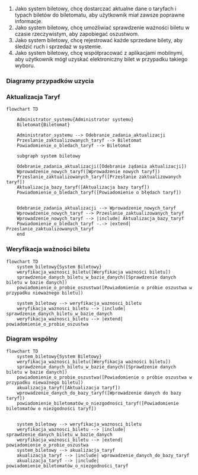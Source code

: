1. Jako system biletowy, chcę dostarczać aktualne dane o taryfach i typach biletów do biletomatu, aby użytkownik miał zawsze poprawne informacje.
2. Jako system biletowy, chcę umożliwiać sprawdzenie ważności biletu w czasie rzeczywistym, aby zapobiegać oszustwom.
3. Jako system biletowy, chcę rejestrować każde sprzedane bilety, aby śledzić ruch i sprzedaż w systemie.
4. Jako system biletowy, chcę współpracować z aplikacjami mobilnymi, aby użytkownik mógł uzyskać elektroniczny bilet w przypadku takiego wyboru.

### Diagramy przypadków uzycia

### Aktualizacja Taryf

```mermaid
flowchart TD
    
    Administrator_systemu{Administrator systemu}
    Biletomat{Biletomat}

    Administrator_systemu --> Odebranie_zadania_aktualizacji
    Przeslanie_zaktualizowanych_taryf --> Biletomat
    Powiadomienie_o_bledach_taryf --> Biletomat

    subgraph system biletowy
    
    Odebranie_zadania_aktualizacji([Odebranie żądania aktualizacji])
    Wprowadzenie_nowych_taryf([Wprowadzenie nowych taryf])
    Przeslanie_zaktualizowanych_taryf([Przesłanie zaktualizowanych taryf])
    Aktualizacja_bazy_taryf([Aktualizacja bazy taryf])
    Powiadomienie_o_bledach_taryf([Powiadomienie o błędach taryf])


    Odebranie_zadania_aktualizacji --> Wprowadzenie_nowych_taryf
    Wprowadzenie_nowych_taryf --> Przeslanie_zaktualizowanych_taryf
    Wprowadzenie_nowych_taryf --> |include| Aktualizacja_bazy_taryf
    Powiadomienie_o_bledach_taryf -.-> |extend| Przeslanie_zaktualizowanych_taryf
    end
```



### Weryfikacja ważności biletu

```mermaid
flowchart TD
    system_biletowy{System Biletowy}
    weryfikacja_waznosci_biletu([Weryfikacja ważności biletu])
    sprawdzenie_danych_biletu_w_bazie_danych([Sprawdzenie danych biletu w bazie danych])
    powiadomienie_o_probie_oszustwa([Powiadomienie o próbie oszustwa w przypadku nieważnego biletu])
    
    system_biletowy --> weryfikacja_waznosci_biletu
    weryfikacja_waznosci_biletu --> |include| sprawdzenie_danych_biletu_w_bazie_danych
    weryfikacja_waznosci_biletu --> |extend| powiadomienie_o_probie_oszustwa
```

### Diagram wspólny

```mermaid
flowchart TD
    system_biletowy{System Biletowy}
    weryfikacja_waznosci_biletu([Weryfikacja ważności biletu])
    sprawdzenie_danych_biletu_w_bazie_danych([Sprawdzenie danych biletu w bazie danych])
    powiadomienie_o_probie_oszustwa([Powiadomienie o próbie oszustwa w przypadku nieważnego biletu])
    akualizacja_taryf([Aktualizacja taryf])
    wprowadzenie_danych_do_bazy_taryf([Wprowadzenie danych do bazy taryf])
    powiadomienie_biletomatów_o_niezgodności_taryf([Powiadomienie biletomatów o niezgodności taryf])


    system_biletowy --> weryfikacja_waznosci_biletu
    weryfikacja_waznosci_biletu --> |include| sprawdzenie_danych_biletu_w_bazie_danych
    weryfikacja_waznosci_biletu --> |extend| powiadomienie_o_probie_oszustwa
    system_biletowy --> akualizacja_taryf
    akualizacja_taryf --> |include| wprowadzenie_danych_do_bazy_taryf
    akualizacja_taryf --> |include| powiadomienie_biletomatów_o_niezgodności_taryf
```
